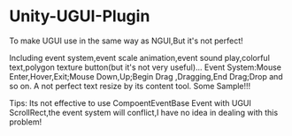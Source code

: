 # Unity-UGUI-Plugin
To make UGUI use in the same way as NGUI,But it's not perfect!

Including event system,event scale animation,event sound play,colorful text,polygon texture button(but it's not very useful)...
Event System:Mouse Enter,Hover,Exit;Mouse Down,Up;Begin Drag ,Dragging,End Drag;Drop and so on.
A not perfect text resize by its content tool.
Some Sample!!!

Tips:
  Its not effective to use CompoentEventBase Event with UGUI ScrollRect,the event system will conflict,I have no idea in dealing with this problem!
